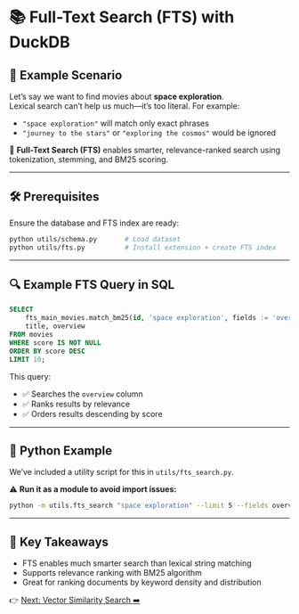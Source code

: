 # 📚 Full-Text Search (FTS) with DuckDB

## 🚀 Example Scenario

Let’s say we want to find movies about **space exploration**.  
Lexical search can’t help us much—it’s too literal. For example:

- `"space exploration"` will match only exact phrases
- `"journey to the stars"` or `"exploring the cosmos"` would be ignored

🔔 **Full-Text Search (FTS)** enables smarter, relevance-ranked search using tokenization, stemming, and BM25 scoring.

---

## 🛠️ Prerequisites

Ensure the database and FTS index are ready:

```bash
python utils/schema.py       # Load dataset
python utils/fts.py          # Install extension + create FTS index
```

---

## 🔍 Example FTS Query in SQL

```sql
SELECT 
    fts_main_movies.match_bm25(id, 'space exploration', fields := 'overview') AS score,
    title, overview
FROM movies
WHERE score IS NOT NULL
ORDER BY score DESC
LIMIT 10;
```

This query:
- ✅ Searches the `overview` column
- ✅ Ranks results by relevance
- ✅ Orders results descending by score

---

## 🐍 Python Example

We’ve included a utility script for this in `utils/fts_search.py`.

⚠️ **Run it as a module to avoid import issues:**

```bash
python -m utils.fts_search "space exploration" --limit 5 --fields overview
```

---

## 🎯 Key Takeaways

- FTS enables much smarter search than lexical string matching
- Supports relevance ranking with BM25 algorithm
- Great for ranking documents by keyword density and distribution

👉 [Next: Vector Similarity Search ➡️](04_vector_search.md)